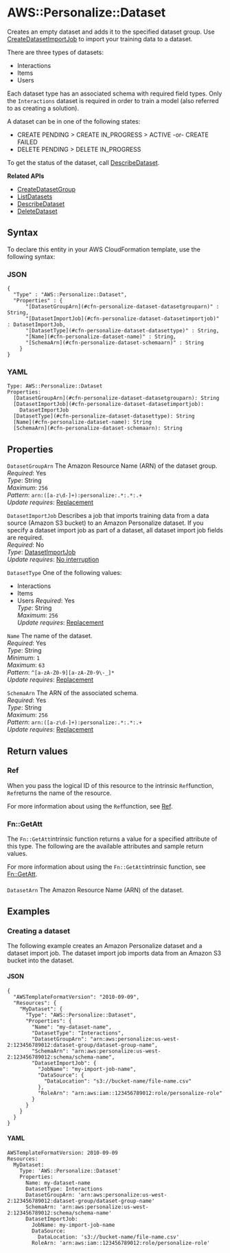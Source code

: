 # AWS::Personalize::Dataset<a name="aws-resource-personalize-dataset"></a>

Creates an empty dataset and adds it to the specified dataset group\. Use [CreateDatasetImportJob](https://docs.aws.amazon.com/personalize/latest/dg/API_CreateDatasetImportJob.html) to import your training data to a dataset\.

There are three types of datasets:
+ Interactions
+ Items
+ Users

Each dataset type has an associated schema with required field types\. Only the `Interactions` dataset is required in order to train a model \(also referred to as creating a solution\)\.

A dataset can be in one of the following states:
+ CREATE PENDING > CREATE IN\_PROGRESS > ACTIVE \-or\- CREATE FAILED
+ DELETE PENDING > DELETE IN\_PROGRESS

To get the status of the dataset, call [DescribeDataset](https://docs.aws.amazon.com/personalize/latest/dg/API_DescribeDataset.html)\.

**Related APIs**
+  [CreateDatasetGroup](https://docs.aws.amazon.com/personalize/latest/dg/API_CreateDatasetGroup.html) 
+  [ListDatasets](https://docs.aws.amazon.com/personalize/latest/dg/API_ListDatasets.html) 
+  [DescribeDataset](https://docs.aws.amazon.com/personalize/latest/dg/API_DescribeDataset.html) 
+  [DeleteDataset](https://docs.aws.amazon.com/personalize/latest/dg/API_DeleteDataset.html) 

## Syntax<a name="aws-resource-personalize-dataset-syntax"></a>

To declare this entity in your AWS CloudFormation template, use the following syntax:

### JSON<a name="aws-resource-personalize-dataset-syntax.json"></a>

```
{
  "Type" : "AWS::Personalize::Dataset",
  "Properties" : {
      "[DatasetGroupArn](#cfn-personalize-dataset-datasetgrouparn)" : String,
      "[DatasetImportJob](#cfn-personalize-dataset-datasetimportjob)" : DatasetImportJob,
      "[DatasetType](#cfn-personalize-dataset-datasettype)" : String,
      "[Name](#cfn-personalize-dataset-name)" : String,
      "[SchemaArn](#cfn-personalize-dataset-schemaarn)" : String
    }
}
```

### YAML<a name="aws-resource-personalize-dataset-syntax.yaml"></a>

```
Type: AWS::Personalize::Dataset
Properties: 
  [DatasetGroupArn](#cfn-personalize-dataset-datasetgrouparn): String
  [DatasetImportJob](#cfn-personalize-dataset-datasetimportjob): 
    DatasetImportJob
  [DatasetType](#cfn-personalize-dataset-datasettype): String
  [Name](#cfn-personalize-dataset-name): String
  [SchemaArn](#cfn-personalize-dataset-schemaarn): String
```

## Properties<a name="aws-resource-personalize-dataset-properties"></a>

`DatasetGroupArn`  <a name="cfn-personalize-dataset-datasetgrouparn"></a>
The Amazon Resource Name \(ARN\) of the dataset group\.  
*Required*: Yes  
*Type*: String  
*Maximum*: `256`  
*Pattern*: `arn:([a-z\d-]+):personalize:.*:.*:.+`  
*Update requires*: [Replacement](https://docs.aws.amazon.com/AWSCloudFormation/latest/UserGuide/using-cfn-updating-stacks-update-behaviors.html#update-replacement)

`DatasetImportJob`  <a name="cfn-personalize-dataset-datasetimportjob"></a>
Describes a job that imports training data from a data source \(Amazon S3 bucket\) to an Amazon Personalize dataset\. If you specify a dataset import job as part of a dataset, all dataset import job fields are required\.   
*Required*: No  
*Type*: [DatasetImportJob](aws-properties-personalize-dataset-datasetimportjob.md)  
*Update requires*: [No interruption](https://docs.aws.amazon.com/AWSCloudFormation/latest/UserGuide/using-cfn-updating-stacks-update-behaviors.html#update-no-interrupt)

`DatasetType`  <a name="cfn-personalize-dataset-datasettype"></a>
One of the following values:  
+ Interactions
+ Items
+ Users
*Required*: Yes  
*Type*: String  
*Maximum*: `256`  
*Update requires*: [Replacement](https://docs.aws.amazon.com/AWSCloudFormation/latest/UserGuide/using-cfn-updating-stacks-update-behaviors.html#update-replacement)

`Name`  <a name="cfn-personalize-dataset-name"></a>
The name of the dataset\.  
*Required*: Yes  
*Type*: String  
*Minimum*: `1`  
*Maximum*: `63`  
*Pattern*: `^[a-zA-Z0-9][a-zA-Z0-9\-_]*`  
*Update requires*: [Replacement](https://docs.aws.amazon.com/AWSCloudFormation/latest/UserGuide/using-cfn-updating-stacks-update-behaviors.html#update-replacement)

`SchemaArn`  <a name="cfn-personalize-dataset-schemaarn"></a>
The ARN of the associated schema\.  
*Required*: Yes  
*Type*: String  
*Maximum*: `256`  
*Pattern*: `arn:([a-z\d-]+):personalize:.*:.*:.+`  
*Update requires*: [Replacement](https://docs.aws.amazon.com/AWSCloudFormation/latest/UserGuide/using-cfn-updating-stacks-update-behaviors.html#update-replacement)

## Return values<a name="aws-resource-personalize-dataset-return-values"></a>

### Ref<a name="aws-resource-personalize-dataset-return-values-ref"></a>

When you pass the logical ID of this resource to the intrinsic `Ref`function, `Ref`returns the name of the resource\.

For more information about using the `Ref`function, see [Ref](https://docs.aws.amazon.com/AWSCloudFormation/latest/UserGuide/intrinsic-function-reference-ref.html)\.

### Fn::GetAtt<a name="aws-resource-personalize-dataset-return-values-fn--getatt"></a>

The `Fn::GetAtt`intrinsic function returns a value for a specified attribute of this type\. The following are the available attributes and sample return values\.

For more information about using the `Fn::GetAtt`intrinsic function, see [Fn::GetAtt](https://docs.aws.amazon.com/AWSCloudFormation/latest/UserGuide/intrinsic-function-reference-getatt.html)\.

#### <a name="aws-resource-personalize-dataset-return-values-fn--getatt-fn--getatt"></a>

`DatasetArn`  <a name="DatasetArn-fn::getatt"></a>
The Amazon Resource Name \(ARN\) of the dataset\.

## Examples<a name="aws-resource-personalize-dataset--examples"></a>



### Creating a dataset<a name="aws-resource-personalize-dataset--examples--Creating_a_dataset"></a>

The following example creates an Amazon Personalize dataset and a dataset import job\. The dataset import job imports data from an Amazon S3 bucket into the dataset\.

#### JSON<a name="aws-resource-personalize-dataset--examples--Creating_a_dataset--json"></a>

```
{
  "AWSTemplateFormatVersion": "2010-09-09",
  "Resources": {
    "MyDataset": {
      "Type": "AWS::Personalize::Dataset",
      "Properties": {
        "Name": "my-dataset-name",
        "DatasetType": "Interactions",
        "DatasetGroupArn": "arn:aws:personalize:us-west-2:123456789012:dataset-group/dataset-group-name",
        "SchemaArn": "arn:aws:personalize:us-west-2:123456789012:schema/schema-name",
        "DatasetImportJob": {
          "JobName": "my-import-job-name",
          "DataSource": {
            "DataLocation": "s3://bucket-name/file-name.csv"
          },
          "RoleArn": "arn:aws:iam::123456789012:role/personalize-role"
        }
      }
    }
  }
}
```

#### YAML<a name="aws-resource-personalize-dataset--examples--Creating_a_dataset--yaml"></a>

```
AWSTemplateFormatVersion: 2010-09-09
Resources:
  MyDataset:
    Type: 'AWS::Personalize::Dataset'
    Properties:
      Name: my-dataset-name
      DatasetType: Interactions
      DatasetGroupArn: 'arn:aws:personalize:us-west-2:123456789012:dataset-group/dataset-group-name'
      SchemaArn: 'arn:aws:personalize:us-west-2:123456789012:schema/schema-name'
      DatasetImportJob:
        JobName: my-import-job-name
        DataSource:
          DataLocation: 's3://bucket-name/file-name.csv'
        RoleArn: 'arn:aws:iam::123456789012:role/personalize-role'
```